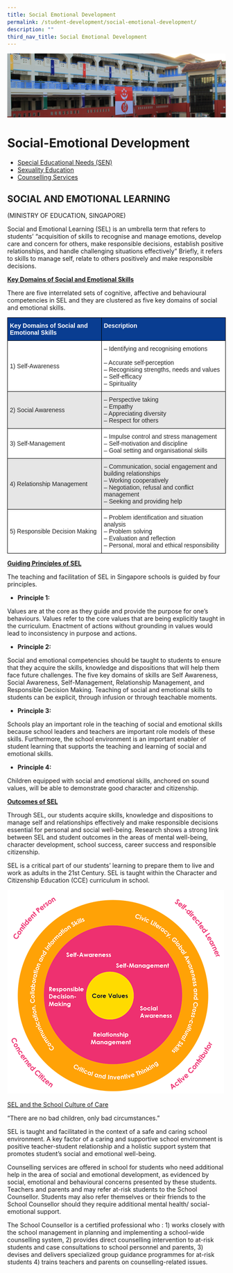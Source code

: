 ```yaml
---
title: Social Emotional Development
permalink: /student-development/social-emotional-development/
description: ""
third_nav_title: Social Emotional Development
---
```

![](/images/Departments/pagebanner1%20(1).jpg)

Social-Emotional Development
============================

*   [Special Educational Needs (SEN)](https://staging.d33coz43hxnqna.amplifyapp.com/student-development/social-emotional-development/special-needs/)
*   [Sexuality Education](https://staging.d33coz43hxnqna.amplifyapp.com/student-development/social-emotional-development/sexuality-education/)
*   [Counselling Services](https://staging.d33coz43hxnqna.amplifyapp.com/student-development/social-emotional-development/counselling-services/)

SOCIAL AND EMOTIONAL LEARNING
-----------------------------

 (MINISTRY OF EDUCATION, SINGAPORE)

Social and Emotional Learning (SEL) is an umbrella term that refers to students’ “acquisition of skills to recognise and manage emotions, develop care and concern for others, make responsible decisions, establish positive relationships, and handle challenging situations effectively” Briefly, it refers to skills to manage self, relate to others positively and make responsible decisions.

**<u>Key Domains of Social and Emotional Skills</u>**

There are five interrelated sets of cognitive, affective and behavioural competencies in SEL and they are clustered as five key domains of social and emotional skills.


<table style="border-collapse:collapse;border-spacing:0" class="tg"><thead><tr><th style="background-color:#093D91;border-color:black;border-style:solid;border-width:1px;color:#FFF;font-family:Arial, sans-serif;font-size:14px;font-weight:bold;overflow:hidden;padding:10px 5px;text-align:left;vertical-align:top;word-break:normal"><span style="font-weight:bold">Key Domains of Social and Emotional Skills</span></th><th style="background-color:#093D91;border-color:black;border-style:solid;border-width:1px;color:#FFF;font-family:Arial, sans-serif;font-size:14px;font-weight:bold;overflow:hidden;padding:10px 5px;text-align:left;vertical-align:top;word-break:normal"><span style="font-weight:bold">Description</span></th></tr></thead><tbody><tr><td style="background-color:#FFF;border-color:black;border-style:solid;border-width:1px;color:#222;font-family:Arial, sans-serif;font-size:14px;overflow:hidden;padding:10px 5px;text-align:left;vertical-align:middle;word-break:normal">1)     Self-Awareness</td><td style="background-color:#FFF;border-color:black;border-style:solid;border-width:1px;color:#222;font-family:Arial, sans-serif;font-size:14px;overflow:hidden;padding:10px 5px;text-align:left;vertical-align:middle;word-break:normal">– Identifying and recognising emotions<br><br>– Accurate self-perception<br>– Recognising strengths, needs and values<br>– Self-efficacy<br>– Spirituality</td></tr><tr><td style="background-color:#E6E6E6;border-color:black;border-style:solid;border-width:1px;color:#222;font-family:Arial, sans-serif;font-size:14px;overflow:hidden;padding:10px 5px;text-align:left;vertical-align:middle;word-break:normal">2)     Social Awareness</td><td style="background-color:#E6E6E6;border-color:black;border-style:solid;border-width:1px;color:#222;font-family:Arial, sans-serif;font-size:14px;overflow:hidden;padding:10px 5px;text-align:left;vertical-align:middle;word-break:normal">– Perspective taking<br>– Empathy<br>– Appreciating diversity<br>– Respect for others</td></tr><tr><td style="background-color:#FFF;border-color:black;border-style:solid;border-width:1px;color:#222;font-family:Arial, sans-serif;font-size:14px;overflow:hidden;padding:10px 5px;text-align:left;vertical-align:middle;word-break:normal">3)     Self-Management</td><td style="background-color:#FFF;border-color:black;border-style:solid;border-width:1px;color:#222;font-family:Arial, sans-serif;font-size:14px;overflow:hidden;padding:10px 5px;text-align:left;vertical-align:middle;word-break:normal">– Impulse control and stress management<br>– Self-motivation and discipline<br>– Goal setting and organisational skills</td></tr><tr><td style="background-color:#E6E6E6;border-color:black;border-style:solid;border-width:1px;color:#222;font-family:Arial, sans-serif;font-size:14px;overflow:hidden;padding:10px 5px;text-align:left;vertical-align:middle;word-break:normal">4)     Relationship Management</td><td style="background-color:#E6E6E6;border-color:black;border-style:solid;border-width:1px;color:#222;font-family:Arial, sans-serif;font-size:14px;overflow:hidden;padding:10px 5px;text-align:left;vertical-align:middle;word-break:normal">– Communication, social engagement and building relationships<br>– Working cooperatively<br>– Negotiation, refusal and conflict management<br>– Seeking and providing help</td></tr><tr><td style="background-color:#FFF;border-color:black;border-style:solid;border-width:1px;color:#222;font-family:Arial, sans-serif;font-size:14px;overflow:hidden;padding:10px 5px;text-align:left;vertical-align:middle;word-break:normal">5)     Responsible Decision Making</td><td style="background-color:#FFF;border-color:black;border-style:solid;border-width:1px;color:#222;font-family:Arial, sans-serif;font-size:14px;overflow:hidden;padding:10px 5px;text-align:left;vertical-align:middle;word-break:normal">– Problem identification and situation analysis<br>– Problem solving<br>– Evaluation and reflection<br>– Personal, moral and ethical responsibility</td></tr></tbody></table>



**<u>Guiding Principles of SEL</u>**

The teaching and facilitation of SEL in Singapore schools is guided by four principles.

*   **Principle 1:**

Values are at the core as they guide and provide the purpose for one’s behaviours. Values refer to the core values that are being explicitly taught in the curriculum. Enactment of actions without grounding in values would lead to inconsistency in purpose and actions.

*   **Principle 2:**

Social and emotional competencies should be taught to students to ensure that they acquire the skills, knowledge and dispositions that will help them face future challenges. The five key domains of skills are Self Awareness, Social Awareness, Self-Management, Relationship Management, and Responsible Decision Making. Teaching of social and emotional skills to students can be explicit, through infusion or through teachable moments.

*   **Principle 3:**

Schools play an important role in the teaching of social and emotional skills because school leaders and teachers are important role models of these skills. Furthermore, the school environment is an important enabler of student learning that supports the teaching and learning of social and emotional skills.

*   **Principle 4:**

Children equipped with social and emotional skills, anchored on sound values, will be able to demonstrate good character and citizenship.

**<u>Outcomes of SEL</u>**

Through SEL, our students acquire skills, knowledge and dispositions to manage self and relationships effectively and make responsible decisions essential for personal and social well-being. Research shows a strong link between SEL and student outcomes in the areas of mental well-being, character development, school success, career success and responsible citizenship.

SEL is a critical part of our students’ learning to prepare them to live and work as adults in the 21st Century. SEL is taught within the Character and Citizenship Education (CCE) curriculum in school.


![](/images/Departments/CCE.png)


<u>SEL and the School Culture of Care</u>

“There are no bad children, only bad circumstances.”

SEL is taught and facilitated in the context of a safe and caring school environment. A key factor of a caring and supportive school environment is positive teacher-student relationship and a holistic support system that promotes student’s social and emotional well-being.

Counselling services are offered in school for students who need additional help in the area of social and emotional development, as evidenced by social, emotional and behavioural concerns presented by these students. Teachers and parents and may refer at-risk students to the School Counsellor. Students may also refer themselves or their friends to the School Counsellor should they require additional mental health/ social-emotional support.

The School Counsellor is a certified professional who : 1) works closely with the school management in planning and implementing a school-wide counselling system, 2) provides direct counselling intervention to at-risk students and case consultations to school personnel and parents, 3) devises and delivers specialized group guidance programmes for at-risk students 4) trains teachers and parents on counselling-related issues.